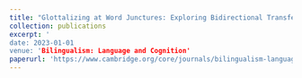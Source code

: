 ```yaml
---
title: "Glottalizing at Word Junctures: Exploring Bidirectional Transfer in Child and Adult Spanish Heritage Speakers."
collection: publications
excerpt: '
date: 2023-01-01
venue: 'Bilingualism: Language and Cognition'
paperurl: 'https://www.cambridge.org/core/journals/bilingualism-language-and-cognition/article/glottalizing-at-word-junctures-exploring-bidirectional-transfer-in-child-and-adult-spanish-heritage-speakers/A0EFAEBC7B352F8479AD79DCDA0F6622'
---
```

